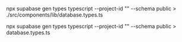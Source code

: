 npx supabase gen types typescript --project-id "" --schema public > .\/src\/components\/lib\/database.types.ts

npx supabase gen types typescript --project-id "" --schema public > database.types.ts

<!-- Ali abdaal talking about a similar idea
https://www.youtube.com/watch?v=QF2wIywvDhk


cwebp "brain-bolt.png" -o "brain-bolt-small.png"
cwebp -sns 70 -f 50 -size 20000 "brain-bolt.png" -o "./s-brain-bolt.png"
